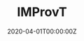 ---
date: "2020-04-01T00:00:00Z"
external_link: https://www.th-koeln.de/hochschule/optimierte-leitungsreinigung-fuer-trinkwasserversorger_72940.php
image:
  focal_point: Smart

links:
- name: Website
  url: https://www.th-koeln.de/hochschule/optimierte-leitungsreinigung-fuer-trinkwasserversorger_72940.php
  
summary: Research project about the usage of artificial intelligence for anomaly detection in drinking water networks. IMProvT is a acronym of the German research project title "Intelligente Messverfahren zur Prozessoptimierung von Trinkwasserbereitstellung". I worked for four years in this research project, which involved multiple major German water suppliers and a sensor manufactorer. The project finally ended in the beginning of 2020. 

tags:
- Projects

title: IMProvT
---